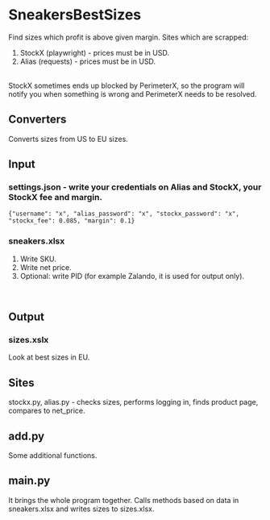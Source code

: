 # SneakersBestSizes
Find sizes which profit is above given margin. Sites which are scrapped:
1. StockX (playwright) - prices must be in USD. 
2. Alias (requests) - prices must be in USD.
<br /> 
StockX sometimes ends up blocked by PerimeterX, so the program will notify you when something is wrong and PerimeterX needs to be resolved.<br /> 

## Converters
Converts sizes from US to EU sizes.


## Input
### settings.json - write your credentials on Alias and StockX, your StockX fee and margin.
```{"username": "x", "alias_password": "x", "stockx_password": "x", "stockx_fee": 0.085, "margin": 0.1}```

### sneakers.xlsx
1. Write SKU.
2. Write net price.
3. Optional: write PID (for example Zalando, it is used for output only).
<br />

## Output
### sizes.xslx
Look at best sizes in EU.
<br />

## Sites
stockx.py, alias.py - checks sizes, performs logging in, finds product page, compares to net_price.
<br />

## add.py
Some additional functions.

## main.py
It brings the whole program together. Calls methods based on data in sneakers.xlsx and writes sizes to sizes.xlsx.